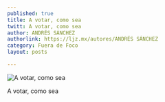 ```yaml
---
published: true
title: A votar, como sea
twitt: A votar, como sea
author: ANDRÉS SÁNCHEZ
authorlink: https://ljz.mx/autores/ANDRÉS SÁNCHEZ
category: Fuera de Foco
layout: posts

---
```


![A votar, como sea]()

A votar, como sea
